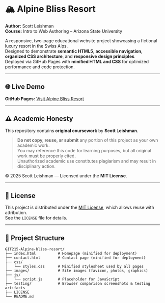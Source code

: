 # 🏔️ Alpine Bliss Resort

**Author:** Scott Leishman  
**Course:** Intro to Web Authoring – Arizona State University  

A responsive, two-page educational website project showcasing a fictional luxury resort in the Swiss Alps.  
Designed to demonstrate **semantic HTML5**, **accessible navigation**, **organized CSS architecture**, and **responsive design principles**.  
Deployed via GitHub Pages with **minified HTML and CSS** for optimized performance and code protection.

---

## 🌐 Live Demo
**GitHub Pages:** [Visit Alpine Bliss Resort](https://s-leishman.github.io/GIT215-Alpine-bliss-resort/)

---

## ⚠️ Academic Honesty
This repository contains **original coursework** by **Scott Leishman**.

> **Do not copy, reuse, or submit** any portion of this project as your own academic work.  
> You may reference this code for learning purposes, but all original work must be properly cited.  
> Unauthorized academic use constitutes plagiarism and may result in disciplinary action.

© 2025 Scott Leishman — Licensed under the **MIT License**.

---

## 📜 License
This project is distributed under the [MIT License](LICENSE), which allows reuse with attribution.  
See the `LICENSE` file for details.

---

## 📂 Project Structure
```plaintext
GIT215-Alpine-bliss-resort/
├── index.html          # Homepage (minified for deployment)
├── contact.html        # Contact page (minified for deployment)
├── css/
│   └── styles.css      # Minified stylesheet used by all pages
├── images/             # Site images (favicon, photos, graphics)
├── js/
│   └── script.js       # Placeholder for JavaScript
├── testing/            # Browser comparison screenshots & testing artifacts
├── LICENSE
└── README.md
